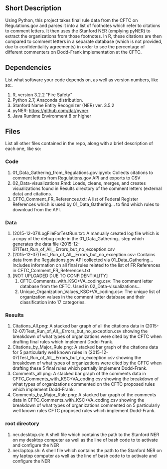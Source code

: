 ## Short Description

Using Python, this project takes final rule data from the CFTC on Regulations.gov and parses it into a list of footnotes which refer to citations to comment letters.  It then uses the Stanford NER (emplying pyNER) to extract the organizations from those footnotes.  In R, these citations are then compared to comment letters in a separate database (which is not provided, due to confidentiality agreements) in order to see the percentage of different commenters on Dodd-Frank implementation at the CFTC.

## Dependencies

List what software your code depends on, as well as version numbers, like so:.

1. R, version 3.2.2 "Fire Safety"
2. Python 2.7, Anaconda distribution.
3. Stanford Name Entity Recognizer (NER) ver. 3.5.2
4. pyNER: https://github.com/dat/pyner
4. Java Runtime Environment 8 or higher


## Files

List all other files contained in the repo, along with a brief description of each one, like so:

### Code

1. 01_Data_Gathering_from_Regulations.gov.ipynb: Collects citations to comment letters from Regulations.gov API and exports to CSV
2. 02_Data-visualizations.Rmd: Loads, cleans, merges, and creates visualizations found in Results directory of the comment letters (external data) and citations.
2. CFTC_Comment_FR_References.txt: A list of Federal Register References which is used by 01_Data_Gathering... to find which rules to download from the API.

### Data

1. (2015-12-07)LogFileForTestRun.txt: A manually created log file which is a copy of the debug code in the 01_Data_Gathering.. step which generates the data file (2015-12-07)Test_Run_of_All__Errors_but_no_exception.csv
2. (2015-12-07)Test_Run_of_All__Errors_but_no_exception.csv: Contains data from the Regulations.gov API collected via 01_Data_Gathering... Includes information on all final rules related to the list of FR References in CFTC_Comment_FR_References.txt
3. [NOT UPLOADED DUE TO CONFIDENTIALITY]
    1. CFTC_Comments_with_KSC+VA_coding.csv: The comment letter database from the CFTC.  Used in 02_Data-visualizations...
    2. Unique_Organization_Values_KSC+VA_coding.csv: The unique list of organization values in the comment letter database and their classification into 17 categories.

### Results

1. Citations_All.png: A stacked bar graph of all the citations data in (2015-12-07)Test_Run_of_All__Errors_but_no_exception.csv showing the breakdown of what types of organizations were cited by the CFTC when drafting final rules which implement Dodd-Frank.
2. Citations_by_Major_Rule.png: A stacked bar graph of the citations data for 5 particularly well known rules in (2015-12-07)Test_Run_of_All__Errors_but_no_exception.csv showing the breakdown of what types of organizations were cited by the CFTC when drafting these 5 final rules which partially implement Dodd-Frank.
3. Comments_all.png: A stacked bar graph of the comments data in CFTC_Comments_with_KSC+VA_coding.csv showing the breakdown of what types of organizations commented on the CFTC proposed rules which implement Dodd-Frank.
4. Comments_by_Major_Rule.png: A stacked bar graph of the comments data in CFTC_Comments_with_KSC+VA_coding.csv showing the breakdown of what types of organizations commented on 5 particularly well known rules CFTC proposed rules which implement Dodd-Frank.

### root directory

1. ner.desktop.sh: A shell file which contains the path to the Stanford NER on my desktop computer as well as the line of bash code to to activate and configure the NER
2. ner.laptop.sh: A shell file which contains the path to the Stanford NER on my laptop computer as well as the line of bash code to to activate and configure the NER
